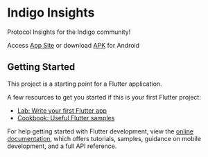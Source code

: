 # Indigo Insights

Protocol Insights for the Indigo community!

Access [App Site](https://nyorok.github.io/IndigoInsights) or download [APK](https://github.com/nyorok/IndigoInsights/tree/main/release) for Android


## Getting Started

This project is a starting point for a Flutter application.

A few resources to get you started if this is your first Flutter project:

- [Lab: Write your first Flutter app](https://docs.flutter.dev/get-started/codelab)
- [Cookbook: Useful Flutter samples](https://docs.flutter.dev/cookbook)

For help getting started with Flutter development, view the
[online documentation](https://docs.flutter.dev/), which offers tutorials,
samples, guidance on mobile development, and a full API reference.
